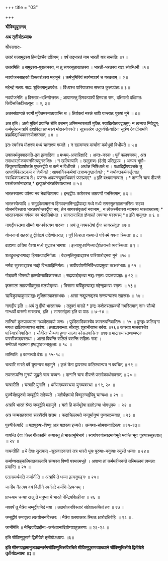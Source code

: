 +++
title = "03"

+++


<div id="pl-73190" claऽऽ="panel-layout">

<div id="pg-73190-0" claऽऽ="panel-grid panel-no-ऽtyle">

<div id="pgc-73190-0-0" claऽऽ="panel-grid-cell" weight="1">

<div id="panel-73190-0-0-0" claऽऽ="ऽo-panel widget widget_ऽow-editor panel-firऽt-child panel-laऽt-child" index="0" data-ऽtyle="{&quot;background_image_attachment&quot;ःfalऽe,&quot;background_diऽplay&quot;ः&quot;tile&quot;}">

<div claऽऽ="ऽo-widget-ऽow-editor ऽo-widget-ऽow-editor-baऽe">

<div claऽऽ="ऽiteorigin-widget-tinymce textwidget">

**श्रीविष्णुपुराणम्**

**अथ तृतीयोऽध्यायः**

 श्रीपराशरः-

उत्तरं यत्समुद्रस्य हिमाद्रेश्चैव दक्षिणम् । वर्षं तद्भारतं नाम भारती यत्र सन्ततिः ॥१॥

 उत्तरमिति ॥ समुद्रस्य–पुरातनस्य, न तु सगरसुताखातस्य । भारती-भरतस्य राज्ञः संबन्धिनी ॥१॥

नवयोजनसाहस्रो विस्तारोऽस्य महामुने । कर्मभूमिरियं स्वर्गमपवर्ग च गच्छताम् ॥ २॥

महेन्द्रो मलयः सह्यः शुक्तिमानृक्षपर्वतः । विंध्यश्च पारियात्रश्च सप्तात्र कुलपर्वताः॥ ३॥

 नवयोजनेति ॥ विस्तारः–दक्षिणोत्तरतः ; आयामस्तु हिमवत्पार्श्वे हिमवता समः, दक्षिणतो दक्षिणतः किञ्चित्किञ्चिन्न्यूनः ॥ २, ३॥

अतस्संप्राप्यते स्वर्गो मुक्तिमस्मात्प्रयान्ति च । तिर्यक्त्वं नरकं चापि यान्त्यतः पुरुषां मुने ॥ ४॥

 अत इति। अतो मुक्तिं प्रयान्ति चेति वचनम् अस्मिन्भारतवर्षे मुक्तिः स्यादित्येतावद्वक्तुम्; न त्वन्यत्र निषेद्धुम्; कर्मभूमेरन्यत्रापि ब्रह्मविद्यासाध्यस्य मोक्षस्योपपत्तेः। सूत्रकारेण तदुपर्यपीत्यादिना सूत्रेण देवादीनामपि ब्रह्मविद्याधिकारस्योक्तत्वात् ॥ ४ ॥

इतः स्वर्गश्च मोक्षश्च मध्यं चान्तश्च गम्यते । न खल्वन्यत्र मर्त्यानां कर्मभूमौ विधीयते ॥ ५॥

 उक्तमर्थमुपपादयति-इत इत्यादिना ॥ मध्यम्-अन्तरिक्षादि । अन्तः-नरकः। पूर्वं फलवचनम् , अत्र तदाधारलोकवचनमित्यपुनरुक्तिः । न खल्वित्यादि । खलुशब्दः (हेतौ) प्रसिद्धपरः । अन्यत्र भूमौ– किंपुरुषादिवर्षाष्टके पुष्करद्वीपे च कर्म न विधीयते । अर्थान्न निषिध्यते च । पक्षादिद्वीपपञ्चके तु आपवर्गिकेतरत्कर्म न विधीयते ; आपवर्गिककर्मणां तत्राप्यनुष्ठानोक्तेः ; * यथोक्तकर्मकर्तृत्वात् स्वाधिकारक्षयाय ते। यजन्तः क्षपयन्त्युग्रमधिकारं फलप्रदम्* ॥ इति वक्ष्यमाणत्वात् । * दानानि चात्र दीयन्ते परलोकार्थमादरात् * इत्युक्तेर्भारतविषयत्वाच्च ॥ ५॥

भारतस्यास्य वर्षस्य नव भेदान्निशामय । इन्द्रद्वीपः कशेरुश्च ताम्रपर्णो गभस्तिमान् ॥ ६॥

 भारतस्येत्यादि ॥ समुद्रवेलामारभ्य हिमवदन्तमिन्द्रद्वीपाद्या मध्ये मध्ये सगरसुतखातान्तरिताः सहस्र योजनविस्तारा भारतवर्षान्तरद्वीपा नव; तेन सागरसंवृतत्वं नवानाम् , न त्वेकस्यैवास्य नवमस्य भारताख्यस्य; * भारतस्यास्य वर्षस्य नव भेदान्निबोधत । सागरान्तरिता ज्ञेयास्ते त्वपग्याः परस्परम् *॥ इति वायूक्तः ॥ ६ ॥

नागद्वीपस्तथा सौम्यो गान्धर्वस्त्वथ वारुणः । अयं तु नवमस्तेषां द्वीपः सागरसंवृतः ॥७॥

योजनानां सहस्रं तु द्वीपोऽयं दक्षिणोत्तरात् । पूर्वे किराता यस्यान्ते पश्चिमे यवनाः स्थिताः ॥ ८॥

ब्राह्मणाः क्षत्रिया वैश्या मध्ये शूद्राश्च भागशः । इज्यायुधवणिज्याद्यैर्वतयन्तो व्यवस्थिताः ॥ ९॥

शतद्रूचन्द्रभागाद्या हिमवत्पादनिर्गताः । वेदस्मृतिमुखाद्याश्च पारियात्रोद्भवा मुने ॥१०॥

नर्मदा सुरसाद्याश्च नद्यो विन्ध्याद्रिनिर्गताः । तापीपयोष्णीनिर्विन्ध्याप्रमुखा ऋक्षसंभवाः ॥ ११ ॥

गोदावरी भीमरथी कृष्णवेण्यादिकास्तथा । सह्यपादोद्भवा नद्यः स्मृताः पापभयापहाः ॥ १२ ॥

कृतमाला ताम्रपर्णीप्रमुखा मलयोद्भवाः । त्रिसामा चर्षिकुल्याद्या महेन्द्रप्रभवाः स्मृताः ॥ १३॥

ऋषिकुल्याकुमाराद्याः शुक्तिमत्पादसम्भवाः । आसां नद्युपनद्यश्च सन्त्यन्याश्च सहस्रशः ॥ १४॥

 नागद्वीप इति ॥ अयं तु द्वीपो भारताख्यः । तदुक्तं वाराहे * इन्द्रः कशेरुस्ताम्रवर्णो गभस्तिमान् नागः सौम्यो गान्धर्वो वारुणो भारतश्च, इति । सागरसंवृता इति वा पाठः ॥ ७-१४ ॥

तास्विमे कुरुपाञ्चाला मध्यदेशादयो जनाः । पूर्वदेशादिकाश्चैव कामरूपनिवासिनः ॥ १५ ॥ पुण्ड्राः कलिङ्गा मगधा दाक्षिणात्याश्च सर्वशः ।तथाऽपरान्ताः सौराष्ट्राः शूराभीराश्च बर्बराः ॥१६॥ कारूषा मालवाश्चैव पारियात्रनिवासिनः । सौवीराः सैन्धवा हूणाः साल्वा कोसलवासिनः ॥१७॥
माद्रारामास्तथाम्बष्ठाः पारसीकादयस्तथा । आसां पिबन्ति सलिलं वसन्ति सहिताः सदा ।  
समीपतो महाभाग हृष्टपुष्टजनाकुलाः ॥ १८ ॥

तास्विति ॥ कामरूपो देशः ॥ १५-१८॥

चत्वारि भारते बर्षे युगान्यत्र महामुने । कृतं त्रेता द्वापरश्च कलिश्चान्यत्र न क्वचित् ॥ १९ ॥

तपस्तप्यन्ति मुनयो जुह्वते चात्र यज्वनः । दानानि चात्र दीयन्ते परलोकार्थमादरात् ॥ २० ॥

 चत्वारीति । चत्वारि युगानि । धर्मपादव्यवस्थया युगव्यवस्था ॥ १९, २० ॥

पुरुषैर्यज्ञपुरुषो जम्बूद्वीपे सदेज्यते । यज्ञैर्यज्ञमयो विष्णुरन्यद्वीपेषु चान्यथा ॥ २१ ॥

अत्रापि भारतं श्रेष्ठ जम्बूद्वीपे महामुने । यतो हि कर्मभूरेषा ह्यतोऽन्या भोगभूमयः ॥ २२ ॥

अत्र जन्मसहस्राणां सहस्रैरपि सत्तम । कदाचिल्लभते जन्तुर्मानुष्यं पुण्यसञ्चयात् ॥ २३ ॥

 पुरुषैरित्यादि ॥ यज्ञपुरुषः-विष्णुः अत्र यज्ञरूप इज्यते। अन्यथा-सोमवाय्वादिरूपः ॥२१-२३॥

 गायन्ति देवाः किल गीतकानि धन्यास्तु ते भारतभूमिभागे। स्वर्गापवर्गास्पदमार्गभूते भवन्ति भूयः पुरुषास्सुरत्वात् ॥ २४ ॥

 गायन्तीति ॥ ये देवाः सुरत्वात् –सुरत्वादनन्तरं तत्र भारते भूयः पुरुषाः-मनुष्याः स्युस्ते धन्याः ॥ २४॥

कर्माण्यसङ्कल्पिततत्फलानि संन्यस्य विष्णौ परमात्मभूते । अवाप्य तां कर्ममहीमनन्ते तस्मिल्लयं त्वमलाः प्रयान्ति ॥ २५ ॥

 एतत्समर्थयति कर्माणीति ॥ अत्रापि ते धन्या इत्यनुषङ्गः ॥ २५॥

 जानीम नैतत्क्व वयं विलीने स्वर्गप्रदे कर्मणि देहबन्धम् ।

 प्राप्स्याम धन्याः खलु ते मनुष्या ये भारते नेन्द्रियविप्रहीनाः ॥ २६ ॥

नववर्षं तु मैत्रेय जम्बूद्वीपमिदं मया । लक्षयोजनविस्तारं संक्षेपात्कथितं तव ॥ २७ ॥

जम्बूद्वीपं समावृत्य लक्षयोजनविस्तरः । मैत्रेय वलयाकारः स्थितः क्षारोदधिर्बहिः ॥ २८ ॥ .

 जानीमेति ॥ नेन्द्रियविप्रहीनाः-कर्मध्यानादियोग्यपटुकरणाः ॥ २६-२८ ॥

इति श्रीविष्णुपुराणे द्वितीयेशे तृतीयोऽध्यायः ॥३॥

**इति श्रीभगवद्रामानुजपदान्तरंगश्रीविष्णुचित्तविरचिते श्रीविष्णुपुराणव्याख्याने श्रीविष्णुचित्तीये द्वितीयेशे तृतीयोऽध्यायः ॥३॥**














